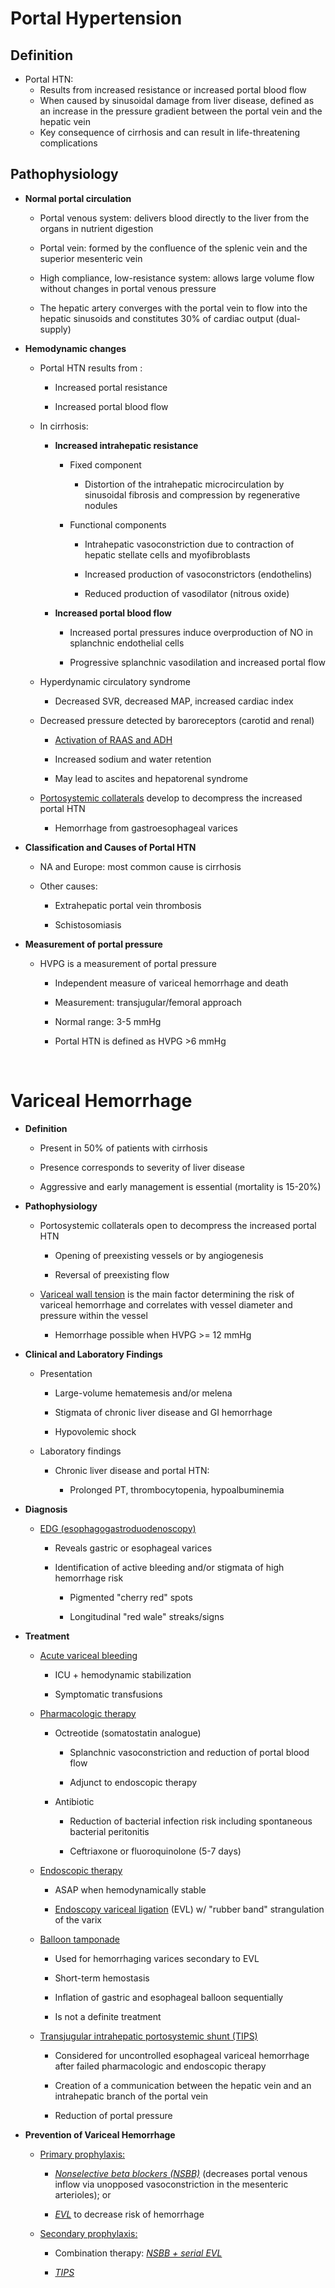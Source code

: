 # Portal Hypertension
## Definition

-   Portal HTN:
    -   Results from increased resistance or increased portal blood flow
    -   When caused by sinusoidal damage from liver disease, defined as an increase in the pressure gradient between the portal vein and the hepatic vein
    -   Key consequence of cirrhosis and can result in life-threatening complications

## Pathophysiology

-   **Normal portal circulation**

    -   Portal venous system: delivers blood directly to the liver from the organs in nutrient digestion

    -   Portal vein: formed by the confluence of the splenic vein and the superior mesenteric vein

    -   High compliance, low-resistance system: allows large volume flow without changes in portal venous pressure

    -   The hepatic artery converges with the portal vein to flow into the hepatic sinusoids and constitutes 30% of cardiac output (dual-supply)

-   **Hemodynamic changes**

    -   Portal HTN results from :

        -   Increased portal resistance

        -   Increased portal blood flow

    -   In cirrhosis:

        -   **Increased intrahepatic resistance**

            -   Fixed component

                -   Distortion of the intrahepatic microcirculation by sinusoidal fibrosis and compression by regenerative nodules

            -   Functional components

                -   Intrahepatic vasoconstriction due to contraction of hepatic stellate cells and myofibroblasts

                -   Increased production of vasoconstrictors (endothelins)

                -   Reduced production of vasodilator (nitrous oxide)

        -   **Increased portal blood flow**

            -   Increased portal pressures induce overproduction of NO in splanchnic endothelial cells

            -   Progressive splanchnic vasodilation and increased portal flow

    -   Hyperdynamic circulatory syndrome

        -   Decreased SVR, decreased MAP, increased cardiac index

    -   Decreased pressure detected by baroreceptors (carotid and renal)

        -   <u>Activation of RAAS and ADH</u>

        -   Increased sodium and water retention

        -   May lead to ascites and hepatorenal syndrome

    -   <u>Portosystemic collaterals</u> develop to decompress the increased portal HTN

        -   Hemorrhage from gastroesophageal varices

-   **Classification and Causes of Portal HTN**

    -   NA and Europe: most common cause is cirrhosis

    -   Other causes:

        -   Extrahepatic portal vein thrombosis

        -   Schistosomiasis

-   **Measurement of portal pressure**

    -   HVPG is a measurement of portal pressure

        -   Independent measure of variceal hemorrhage and death

        -   Measurement: transjugular/femoral approach

        -   Normal range: 3-5 mmHg

        -   Portal HTN is defined as HVPG &gt;6 mmHg

 

# Variceal Hemorrhage

-   **Definition**

    -   Present in 50% of patients with cirrhosis

    -   Presence corresponds to severity of liver disease

    -   Aggressive and early management is essential (mortality is 15-20%)

-   **Pathophysiology**

    -   Portosystemic collaterals open to decompress the increased portal HTN

        -   Opening of preexisting vessels or by angiogenesis

        -   Reversal of preexisting flow

    -   <u>Variceal wall tension</u> is the main factor determining the risk of variceal hemorrhage and correlates with vessel diameter and pressure within the vessel

        -   Hemorrhage possible when HVPG &gt;= 12 mmHg

-   **Clinical and Laboratory Findings**

    -   Presentation

        -   Large-volume hematemesis and/or melena

        -   Stigmata of chronic liver disease and GI hemorrhage

        -   Hypovolemic shock

    -   Laboratory findings

        -   Chronic liver disease and portal HTN:

            -   Prolonged PT, thrombocytopenia, hypoalbuminemia

-   **Diagnosis**

    -   <u>EDG (esophagogastroduodenoscopy)</u>

        -   Reveals gastric or esophageal varices

        -   Identification of active bleeding and/or stigmata of high hemorrhage risk

            -   Pigmented "cherry red" spots

            -   Longitudinal "red wale" streaks/signs

-   **Treatment**

    -   <u>Acute variceal bleeding</u>

        -   ICU + hemodynamic stabilization

        -   Symptomatic transfusions

    -   <u>Pharmacologic therapy</u>

        -   Octreotide (somatostatin analogue)

            -   Splanchnic vasoconstriction and reduction of portal blood flow

            -   Adjunct to endoscopic therapy

        -   Antibiotic

            -   Reduction of bacterial infection risk including spontaneous bacterial peritonitis

            -   Ceftriaxone or fluoroquinolone (5-7 days)

    -   <u>Endoscopic therapy</u>

        -   ASAP when hemodynamically stable

        -   <u>Endoscopy variceal ligation</u> (EVL) w/ "rubber band" strangulation of the varix

    -   <u>Balloon tamponade</u>

        -   Used for hemorrhaging varices secondary to EVL

        -   Short-term hemostasis

        -   Inflation of gastric and esophageal balloon sequentially

        -   Is not a definite treatment

    -   <u>Transjugular intrahepatic portosystemic shunt (TIPS)</u>

        -   Considered for uncontrolled esophageal variceal hemorrhage after failed pharmacologic and endoscopic therapy

        -   Creation of a communication between the hepatic vein and an intrahepatic branch of the portal vein

        -   Reduction of portal pressure

-   **Prevention of Variceal Hemorrhage**

    -   <u>Primary prophylaxis:</u>

        -   *<u>Nonselective beta blockers (NSBB)</u>* (decreases portal venous inflow via unopposed vasoconstriction in the mesenteric arterioles); or

        -   *<u>EVL</u>* to decrease risk of hemorrhage

    -   <u>Secondary prophylaxis:</u>

        -   Combination therapy: *<u>NSBB + serial EVL</u>*

        -   *<u>TIPS</u>*
